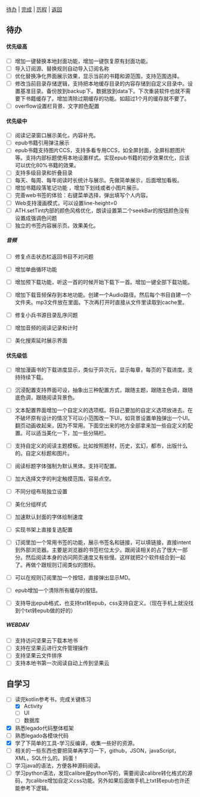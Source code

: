 ﻿[待办](/app/src/main/assets/forkRecord/todo.md) | [完成](/app/src/main/assets/forkRecord/finish.md) | [历程](/app/src/main/assets/forkRecord/something.md) | [返回](https://github.com/hoodie13/legado)

## 待办

#### 优先级高

- [ ] 增加一键替换本地封面功能，增加一键恢复原有封面功能。
- [ ] 导入订阅源、替换规则自动导入订阅名称
- [ ] 优化替换净化界面展示效果，显示当前的书籍和源范围，支持范围选择。
- [ ] 修改当前目录存储逻辑，支持把本地缓存目录的内容存储到自定义目录中。设置基准目录。备份放到backup下。数据放到data下。下次重装软件也就不需要下书籍缓存了。增加清除过期缓存的功能。如超过1个月的缓存就不要了。
- [ ] overflow设置栏背景、文字颜色配置

#### 优先级中

- [ ] 阅读记录窗口展示美化，内容补充。
- [ ] epub书籍引用弹注展示
- [ ] epub书籍支持图片CCS，支持多看专用CCS，如全屏封面，全屏标题图片等。支持内部标题使用本地设置样式。实现epub书籍的初步效果优化，应该可以优化80%书籍的效果。
- [ ] 支持多级目录和折叠目录
- [ ] 每天、每周、每年阅读时长统计与展示。先做简单展示，后面增加看板。
- [ ] 增加书籍段落笔记功能 ，增加下划线或者小图片展示。
- [ ] 完善web书签的体验：右键菜单选择，弹出填写个人内容。
- [ ] Web支持漫画模式，可以设置line-height=0
- [ ] ATH.setTint内部的颜色风格优化，朗读设置第二个seekBar的按钮颜色没有设置成强调色问题
- [ ] 独立的书签内容展示页。效果美化。

##### 音频

- [ ] 修复点击状态栏返回书目不对问题

- [ ] 增加单曲循环功能

- [ ] 增加预下载功能，听这一首的时候开始下载下一首。增加一键全部下载功能。

- [ ] 增加下载音频保存到本地功能。创建一个Audio路径。然后每个书目自建一个文件夹。mp3文件放在里面。下次再打开时直接从文件里读取到cache里。

- [ ] 修复小兵书源目录乱序问题

- [ ] 增加音频的阅读记录和计时

- [ ] 美化搜索延时展示界面

  

#### 优先级低

- [ ] 增加漫画书的下载进度显示，类似于异次元，显示每章，每页的下载进度。支持持续下载。

- [ ] 沉浸配置支持界面可设，抽象出三种配置方式，跟随主题，跟随主色调，跟随底色调，跟随阅读背景色。

- [ ] 文本配置界面增加一个自定义的选项框。将自己要加的自定义选项放进去。在不破坏原有设计的情况下可以小范围改一下UI，如背景设置单独弹出一个UI。翻页动画收起来，因为不常用。下面空出来的地方全部拿来加一些自定义的配置。可以适当美化一下，加一些分隔栏。

- [ ] 支持自定义的阅读主题模板。比如按照题材，历史，玄幻，都市，出版什么的。自定义标题和图片。

- [ ] 阅读标题字体强制为默认黑体。支持可配置。

- [ ] 加大选择文字的判定触摸范围，容易点空。

- [ ] 不同分组布局独立设置

- [ ] 美化分组样式

- [ ] 加速默认封面的字体绘制速度

- [ ] 实现书架上直接复选配置

- [ ] 订阅里加一个常用书签的功能，展示书签名和链接，可以填链接，直接intent到外部浏览器。主要是浏览器的书签栏位太少。跟阅读相关的占了很大一部分。然后阅读本身的访问网页速度又有些慢。这样就把2个软件结合到一起了。再做个跟规则订阅类似的图标。

- [ ] 可以在规则订阅里加一个按钮，直接弹出显示MD。

- [ ] epub增加一个清除所有缓存的按钮。

- [ ] 支持导出epub格式，也支持txt转epub，css支持自定义。（现在手机上就没找到个txt转epub做的好的）


##### WEBDAV

- [ ] 支持访问坚果云下载本地书
- [ ] 支持在坚果云进行文件管理操作
- [ ] 支持坚果云文件排序
- [ ] 支持本地书第一次阅读自动上传到坚果云

## 自学习

- [ ] 读完kotlin参考书，完成关键练习
  - [x] Activity
  - [ ] UI
  - [ ] 数据库
- [x] 熟悉legado代码整体框架
- [ ] 熟悉legado各模块代码
- [x] 学了下简单的工具-学习反编译，收集一些好的资源。
- [ ] 相关的一些东西也要把简单再学习一下，github，JSON，javaScript，XML，SQL什么的。妈蛋！
- [ ] 学习java的语法，方便各种源码阅读。
- [ ] 学习python语法，发现calibre是python写的，需要阅读calibre转化格式的源码，为calibre增加自定义css功能。另外如果后面做手机上txt转epub也许还能参考下逻辑。